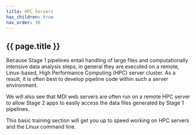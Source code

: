 ```yaml
---
title: HPC Servers
has_children: true
nav_order: 30
---
```


## {{ page.title }}

Because Stage 1 pipelines entail handling of large files
and computationally intensive data analysis steps,
in general they are executed on a remote, Linux-based,
High Performance Computing (HPC) server cluster.
As a result, it is often best to develop pipeline
code within such a server environment.

We will also see that MDI web servers are often
run on a remote HPC server to allow Stage 2 apps to easily
access the data files generated by Stage 1 pipelines.

This basic training section will get you up to speed
working on HPC servers and the Linux command line.
